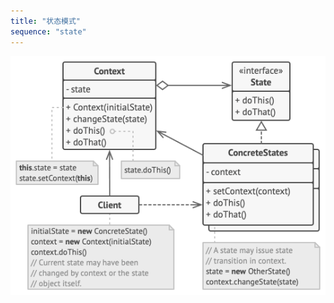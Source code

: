 ```yaml
---
title: "状态模式"
sequence: "state"
---
```


![](/assets/images/design-pattern/diagrams/state-structure.png)
